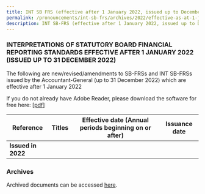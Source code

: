```yaml
---
title: INT SB FRS (effective after 1 January 2022, issued up to December 2022)
permalink: /pronouncements/int-sb-frs/archives/2022/effective-as-at-1-january-2022/
description: INT SB-FRS (effective after 1 January 2022, issued up to December 2022)
---
```



### INTERPRETATIONS OF STATUTORY BOARD FINANCIAL REPORTING STANDARDS EFFECTIVE AFTER 1 JANUARY 2022 (ISSUED UP TO 31 DECEMBER 2022)

The following are new/revised/amendments to SB-FRSs and INT SB-FRSs issued by the Accountant-General (up to 31 December 2022) which are effective after 1 January 2022

If you do not already have Adobe Reader, please download the software for free here: [\[pdf\]](http://www.adobe.com/products/acrobat/readstep2.html)

| Reference | Titles | Effective date (Annual periods beginning on or after) | Issuance date |
| -------- | -------- | -------- | -------- |
| **Issued in 2022** |  |  |  |

### Archives 
Archived documents can be accessed [here](/pronouncements/interpretations-of-sb-frs/archives).